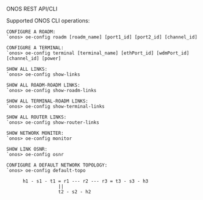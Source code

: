 ONOS REST API/CLI

Supported ONOS CLI operations:

    CONFIGURE A ROADM:
    `onos> oe-config roadm [roadm_name] [port1_id] [port2_id] [channel_id]

    CONFIGURE A TERMINAL:
    `onos> oe-config terminal [terminal_name] [ethPort_id] [wdmPort_id] [channel_id] [power]

    SHOW ALL LINKS:
    `onos> oe-config show-links

    SHOW ALL ROADM-ROADM LINKS:
    `onos> oe-config show-roadm-links

    SHOW ALL TERMINAL-ROADM LINKS:
    `onos> oe-config show-terminal-links

    SHOW ALL ROUTER LINKS:
    `onos> oe-config show-router-links

    SHOW NETWORK MONITER:
    `onos> oe-config monitor

    SHOW LINK OSNR:
    `onos> oe-config osnr

    CONFIGURE A DEFAULT NETWORK TOPOLOGY:
    `onos> oe-config default-topo

          h1 - s1 - t1 = r1 --- r2 --- r3 = t3 - s3 - h3
                       ||
                       t2 - s2 - h2

